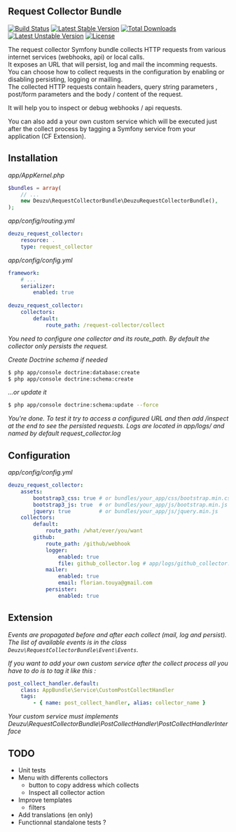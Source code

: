 Request Collector Bundle
------------------------

[![Build Status](https://travis-ci.org/deuzu/RequestCollectorBundle.svg?branch=master)](https://travis-ci.org/deuzu/RequestCollectorBundle)
[![Latest Stable Version](https://poser.pugx.org/deuzu/request-collector-bundle/v/stable)](https://packagist.org/packages/deuzu/request-collector-bundle) [![Total Downloads](https://poser.pugx.org/deuzu/request-collector-bundle/downloads)](https://packagist.org/packages/deuzu/request-collector-bundle) [![Latest Unstable Version](https://poser.pugx.org/deuzu/request-collector-bundle/v/unstable)](https://packagist.org/packages/deuzu/request-collector-bundle) [![License](https://poser.pugx.org/deuzu/request-collector-bundle/license)](https://packagist.org/packages/deuzu/request-collector-bundle)

The request collector Symfony bundle collects HTTP requests from various internet services (webhooks, api) or local calls.  
It exposes an URL that will persist, log and mail the incomming requests.  
You can choose how to collect requests in the configuration by enabling or disabling persisting, logging or mailling.  
The collected HTTP requests contain headers, query string parameters , post/form parameters and the body / content of the request.

It will help you to inspect or debug webhooks / api requests.  

You can also add a your own custom service which will be executed just after the collect process by tagging a Symfony service from your application (CF Extension).


## Installation

*app/AppKernel.php*
```php
$bundles = array(
    // ...
    new Deuzu\RequestCollectorBundle\DeuzuRequestCollectorBundle(),
);
```

*app/config/routing.yml*
```yaml
deuzu_request_collector:
    resource: .
    type: request_collector
```

*app/config/config.yml*
```yaml
framework:
    # ...
    serializer:
        enabled: true
        
deuzu_request_collector:
    collectors:
        default:
            route_path: /request-collector/collect
```
*You need to configure one collector and its route_path. By default the collector only persists the request.*

*Create Doctrine schema if needed*
```bash
$ php app/console doctrine:database:create
$ php app/console doctrine:schema:create
```

*...or update it*

```bash
$ php app/console doctrine:schema:update --force
```

*You're done. To test it try to access a configured URL and then add /inspect at the end to see the persisted requests. Logs are located in app/logs/ and named by default request_collector.log*


## Configuration

*app/config/config.yml*
```yaml
deuzu_request_collector:
    assets:
        bootstrap3_css: true # or bundles/your_app/css/bootstrap.min.css
        bootstrap3_js: true  # or bundles/your_app/js/bootstrap.min.js
        jquery: true         # or bundles/your_app/js/jquery.min.js
    collectors:
        default:
            route_path: /what/ever/you/want
        github:
            route_path: /github/webhook
            logger:
                enabled: true
                file: github_collector.log # app/logs/github_collector.log
            mailer:
                enabled: true
                email: florian.touya@gmail.com
            persister:
                enabled: true
```


## Extension

*Events are propagated before and after each collect (mail, log and persist).*
*The list of available events is in the class `Deuzu\RequestCollectorBundle\Event\Events`.*

*If you want to add your own custom service after the collect process all you have to do is to tag it like this :*
```yaml
post_collect_handler.default:
    class: AppBundle\Service\CustomPostCollectHandler
    tags:
        - { name: post_collect_handler, alias: collector_name }
```
*Your custom service must implements Deuzu\RequestCollectorBundle\PostCollectHandler\PostCollectHandlerInterface*


## TODO
   * Unit tests
   * Menu with differents collectors
      * button to copy address which collects
      * Inspect all collector action
   * Improve templates
      * filters
   * Add translations (en only)
   * Functionnal standalone tests ?
